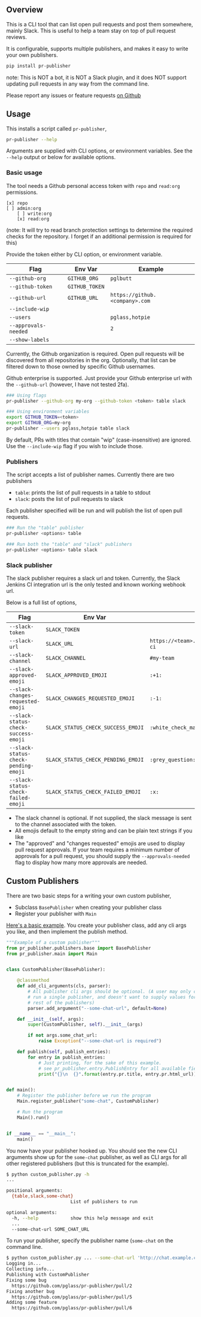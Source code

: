 Overview
--------

This is a CLI tool that can list open pull requests and post them somewhere,
mainly Slack. This is useful to help a team stay on top of pull request
reviews.

It is configurable, supports multiple publishers, and makes it easy to write
your own publishers.

```bash
pip install pr-publisher
```

note: This is NOT a bot, it is NOT a Slack plugin, and it does NOT support
updating pull requests in any way from the command line.

Please report any issues or feature requests [on Github](https://github.com/pglass/pr-publisher/issues)

Usage
-----

This installs a script called `pr-publisher`,

```bash
pr-publisher --help
```

Arguments are supplied with CLI options, or environment variables. See the
`--help` output or below for available options.

### Basic usage

The tool needs a Github personal access token with `repo` and `read:org` permissions.

```
[x] repo
[ ] admin:org
    [ ] write:org
    [x] read:org
```

(note: It will try to read branch protection settings to determine the required
checks for the repository. I forget if an additional permission is required
for this)

Provide the token either by CLI option, or environment variable.

| Flag                 | Env Var        | Example                        |
| -----                | -----          | -----                          |
| `--github-org`       | `GITHUB_ORG`   | `pglbutt`                      |
| `--github-token`     | `GITHUB_TOKEN` |                                |
| `--github-url`       | `GITHUB_URL`   | `https://github.<company>.com` |
| `--include-wip`      |                |                                |
| `--users`            |                | `pglass,hotpie`                |
| `--approvals-needed` |                | `2`                            |
| `--show-labels`      |                |                                |

Currently, the Github organization is required. Open pull requests will be
discovered from all repositories in the org. Optionally, that list can be
filtered down to those owned by specific Github usernames.

Github enterprise is supported. Just provide your Github enterprise url with
the `--github-url` (however, I have not tested 2fa).

```bash
### Using flags
pr-publisher --github-org my-org --github-token <token> table slack
```

```bash
### Using environment variables
export GITHUB_TOKEN=<token>
export GITHUB_ORG=my-org
pr-publisher --users pglass,hotpie table slack
```

By default, PRs with titles that contain "wip" (case-insensitive) are ignored.
Use the `--include-wip` flag if you wish to include those.

### Publishers

The script accepts a list of publisher names. Currently there are two publishers

- `table`: prints the list of pull requests in a table to stdout
- `slack`: posts the list of pull requests to slack

Each publisher specified will be run and will publish the list of open pull
requests.

```bash
### Run the "table" publisher
pr-publisher <options> table

### Run both the "table" and "slack" publishers
pr-publisher <options> table slack
```

### Slack publisher

The slack publisher requires a slack url and token. Currently, the Slack
Jenkins CI integration url is the only tested and known working webhook url.

Below is a full list of options,

| Flag                                 | Env Var                            | Example                                              |
| -----                                | -----                              | -----                                                |
| `--slack-token`                      | `SLACK_TOKEN`                      |                                                      |
| `--slack-url`                        | `SLACK_URL`                        | `https://<team>.slack.com/services/hooks/jenkins-ci` |
| `--slack-channel`                    | `SLACK_CHANNEL`                    | `#my-team`                                           |
| `--slack-approved-emoji`             | `SLACK_APPROVED_EMOJI`             | `:+1:`                                               |
| `--slack-changes-requested-emoji`    | `SLACK_CHANGES_REQUESTED_EMOJI`    | `:-1:`                                               |
| `--slack-status-check-success-emoji` | `SLACK_STATUS_CHECK_SUCCESS_EMOJI` | `:white_check_mark:`                                 |
| `--slack-status-check-pending-emoji` | `SLACK_STATUS_CHECK_PENDING_EMOJI` | `:grey_question:`                                    |
| `--slack-status-check-failed-emoji`  | `SLACK_STATUS_CHECK_FAILED_EMOJI`  | `:x:`                                                |

- The slack channel is optional. If not supplied, the slack message is sent to
the channel associated with the token.
- All emojis default to the empty string and can be plain text strings if you like
- The "approved" and "changes requested" emojis are used to display pull request
approvals.  If your team requires a minimum number of approvals for a pull request,
you should supply the `--approvals-needed` flag to display how many more approvals
are needed.


Custom Publishers
-----------------

There are two basic steps for a writing your own custom publisher,

- Subclass `BasePublisher` when creating your publisher class
- Register your publisher with `Main`

[Here's a basic example](examples/custom_publisher.py). You create your
publisher class, add any cli args you like, and then implement the publish
method.

```python
"""Example of a custom publisher"""
from pr_publisher.publishers.base import BasePublisher
from pr_publisher.main import Main


class CustomPublisher(BasePublisher):

    @classmethod
    def add_cli_arguments(cls, parser):
        # All publisher cli args should be optional. (A user may only care to
        # run a single publisher, and doesn't want to supply values for the
        # rest of the publishers)
        parser.add_argument("--some-chat-url", default=None)

    def __init__(self, args):
        super(CustomPublisher, self).__init__(args)

        if not args.some_chat_url:
            raise Exception("--some-chat-url is required")

    def publish(self, publish_entries):
        for entry in publish_entries:
            # Just printing, for the sake of this example.
            # see pr_publisher.entry.PublishEntry for all available fields.
            print("{}\n  {}".format(entry.pr.title, entry.pr.html_url))


def main():
    # Register the publisher before we run the program
    Main.register_publisher("some-chat", CustomPublisher)

    # Run the program
    Main().run()


if __name__ == "__main__":
    main()
```

You now have your publisher hooked up. You should see the new CLI arguments
show up for the `some-chat` publisher, as well as CLI args for all other
registered publishers (but this is truncated for the example).

```bash
$ python custom_publisher.py -h
...

positional arguments:
  {table,slack,some-chat}
                        List of publishers to run

optional arguments:
  -h, --help            show this help message and exit
  ...
  --some-chat-url SOME_CHAT_URL
```

To run your publisher, specify the publisher name (`some-chat` on the command
line.

```bash
$ python custom_publisher.py ... --some-chat-url 'http://chat.example.com' --users pglass some-chat
Logging in...
Collecting info...
Publishing with CustomPublisher
Fixing some bug
  https://github.com/pglass/pr-publisher/pull/2
Fixing another bug
  https://github.com/pglass/pr-publisher/pull/5
Adding some feature
  https://github.com/pglass/pr-publisher/pull/6
```

